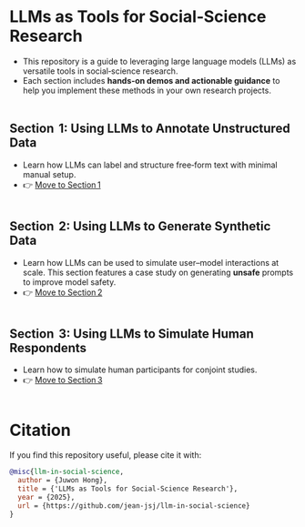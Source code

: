 # LLMs as Tools for Social‑Science Research

- This repository is a guide to leveraging large language models (LLMs) as versatile tools in social‑science research. 
- Each section includes **hands‑on demos and actionable guidance** to help you implement these methods in your own research projects.
<br><br>

## **Section  1: Using LLMs to Annotate Unstructured Data**  
- Learn how LLMs can label and structure free‑form text with minimal manual setup.
- 👉 [Move to Section 1](01_annotation-tool)
<br><br>

## **Section  2: Using LLMs to Generate Synthetic Data**  
- Learn how LLMs can be used to simulate user–model interactions at scale. This section features a case study on generating **unsafe** prompts to improve model safety.  
- 👉 [Move to Section 2](02_synthetic-data-generation)
<br><br>

## **Section  3: Using LLMs to Simulate Human Respondents**  
- Learn how to simulate human participants for conjoint studies.
- 👉 [Move to Section 3](03_human-simulation)
<br><br>

# Citation
If you find this repository useful, please cite it with:
```bibtex
@misc{llm-in-social-science,
  author = {Juwon Hong},
  title = {'LLMs as Tools for Social‑Science Research'},
  year = {2025},
  url = {https://github.com/jean-jsj/llm-in-social-science}
}
